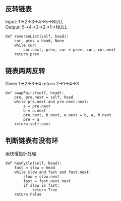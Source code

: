 ## 反转链表
Input: 1->2->3->4->5->NULL  
Output: 5->4->3->2->1->NULL

```
def reverseList(self, head):
    cur, prev = head, None
    while cur:
        cur.next, prev, cur = prev, cur, cur.next
    return prev
```

## 链表两两反转
Given 1->2->3->4 return 2->1->4->3
```
def swapPairs(self, head):
    pre, pre.next = self, head
    while pre.next and pre.next.next:
        a = pre.next
        b = a.next
        pre.next, b.next, a.next = b, a, b.next
        pre = a
    return self.next
```

## 判断链表有没有环  
用快慢指针处理
```
def hasCycle(self, head):
    fast = slow = head
    while slow and fast and fast.next:
        slow = slow.next
        fast = fast.next.next
        if slow is fast:
            return True
    return False
```

